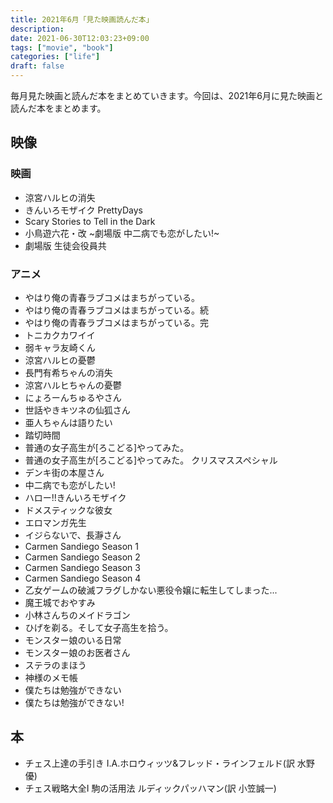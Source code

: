 ```yaml
---
title: 2021年6月「見た映画読んだ本」
description:
date: 2021-06-30T12:03:23+09:00
tags: ["movie", "book"]
categories: ["life"]
draft: false
---
```


毎月見た映画と読んだ本をまとめていきます。今回は、2021年6月に見た映画と読んだ本をまとめます。

## 映像

### 映画

* 涼宮ハルヒの消失
* きんいろモザイク PrettyDays
* Scary Stories to Tell in the Dark
* 小鳥遊六花・改 ~劇場版 中二病でも恋がしたい!~
* 劇場版 生徒会役員共

### アニメ

* やはり俺の青春ラブコメはまちがっている。
* やはり俺の青春ラブコメはまちがっている。続
* やはり俺の青春ラブコメはまちがっている。完
* トニカクカワイイ
* 弱キャラ友崎くん
* 涼宮ハルヒの憂鬱
* 長門有希ちゃんの消失
* 涼宮ハルヒちゃんの憂鬱
* にょろーんちゅるやさん
* 世話やきキツネの仙狐さん
* 亜人ちゃんは語りたい
* 踏切時間
* 普通の女子高生が[ろこどる]やってみた。
* 普通の女子高生が[ろこどる]やってみた。 クリスマススペシャル
* デンキ街の本屋さん
* 中二病でも恋がしたい!
* ハロー!!きんいろモザイク
* ドメスティックな彼女
* エロマンガ先生
* イジらないで、長瀞さん
* Carmen Sandiego Season 1
* Carmen Sandiego Season 2
* Carmen Sandiego Season 3
* Carmen Sandiego Season 4
* 乙女ゲームの破滅フラグしかない悪役令嬢に転生してしまった...
* 魔王城でおやすみ
* 小林さんちのメイドラゴン
* ひげを剃る。そして女子高生を拾う。
* モンスター娘のいる日常
* モンスター娘のお医者さん
* ステラのまほう
* 神様のメモ帳
* 僕たちは勉強ができない
* 僕たちは勉強ができない!

## 本

* チェス上達の手引き I.A.ホロウィッツ&フレッド・ラインフェルド(訳 水野優)
* チェス戦略大全I 駒の活用法 ルディックパッハマン(訳 小笠誠一)
